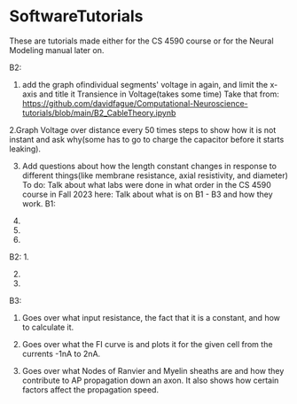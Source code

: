 # SoftwareTutorials
These are tutorials made either for the CS 4590 course or for the Neural Modeling manual later on.

B2:
  1. add the graph ofindividual segments' voltage in again, and limit the x-axis and title it Transience in Voltage(takes some time) Take that from:
https://github.com/davidfague/Computational-Neuroscience-tutorials/blob/main/B2_CableTheory.ipynb
 
  2.Graph Voltage over distance every 50 times steps to show how it is not instant and ask why(some has to go to charge the capacitor before it starts leaking). 

  3. Add questions about how the length constant changes in response to different things(like membrane resistance, axial resistivity, and diameter)
To do:
Talk about what labs were done in what order in the CS 4590 course in Fall 2023 here:
Talk about what is on B1 - B3 and how they work.
B1:
  1.

  2.

  3.

B2:
  1.
  
  2.
  
  3.
B3:
  1. Goes over what input resistance, the fact that it is a constant, and how to calculate it.
     
  2. Goes over what the FI curve is and plots it for the given cell from the currents -1nA to 2nA.
     
  3. Goes over what Nodes of Ranvier and Myelin sheaths are and how they contribute to AP propagation down an axon. It also shows how certain factors affect the propagation speed.



